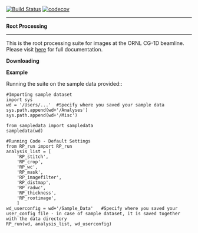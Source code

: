 [![Build Status](https://travis-ci.org/kdecarlo/Root_Processing.svg?branch=master)](https://travis-ci.org/kdecarlo/Root_Processing)
[![codecov](https://codecov.io/gh/kdecarlo/Root_Processing/branch/master/graph/badge.svg)](https://codecov.io/gh/kdecarlo/Root_Processing)

********************
**Root Processing**
********************

This is the root processing suite for images at the ORNL CG-1D beamline.  Please visit [here](https://kdecarlo.github.io/Root_Processing/) for full documentation.

**Downloading**



**Example**

Running the suite on the sample data provided::

	#Importing sample dataset
	import sys
	wd = '/Users/...'  #Specify where you saved your sample data
	sys.path.append(wd+'/Analyses')
	sys.path.append(wd+'/Misc')

	from sampledata import sampledata
	sampledata(wd)

	#Running Code - Default Settings
	from RP_run import RP_run
	analysis_list = [
		'RP_stitch',
		'RP_crop',
		'RP_wc',
		'RP_mask',
		'RP_imagefilter',
		'RP_distmap',
		'RP_radwc',
		'RP_thickness',
		'RP_rootimage',
		]
	wd_userconfig = wd+'/Sample_Data'	#Specify where you saved your user_config file - in case of sample dataset, it is saved together with the data directory
	RP_run(wd, analysis_list, wd_userconfig)

